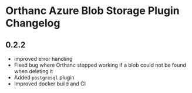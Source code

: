 # Orthanc Azure Blob Storage Plugin Changelog

## 0.2.2
  * improved error handling
  * Fixed bug where Orthanc stopped working if a blob could not be found when deleting it
  * Added `postgresql` plugin
  * Improved docker build and CI